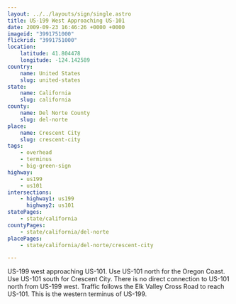 ```yaml
---
layout: ../../layouts/sign/single.astro
title: US-199 West Approaching US-101
date: 2009-09-23 16:46:26 +0000 +0000
imageid: "3991751000"
flickrid: "3991751000"
location:
    latitude: 41.804478
    longitude: -124.142589
country:
    name: United States
    slug: united-states
state:
    name: California
    slug: california
county:
    name: Del Norte County
    slug: del-norte
place:
    name: Crescent City
    slug: crescent-city
tags:
    - overhead
    - terminus
    - big-green-sign
highway:
    - us199
    - us101
intersections:
    - highway1: us199
      highway2: us101
statePages:
    - state/california
countyPages:
    - state/california/del-norte
placePages:
    - state/california/del-norte/crescent-city

---
```

US-199 west approaching US-101. Use US-101 north for the Oregon Coast. Use US-101 south for Crescent City. There is no direct connection to US-101 north from US-199 west. Traffic follows the Elk Valley Cross Road to reach US-101. This is the western terminus of US-199.